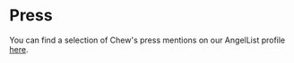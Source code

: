 # Press

You can find a selection of Chew's press mentions on our AngelList profile [here](http://angel.co/chew).
